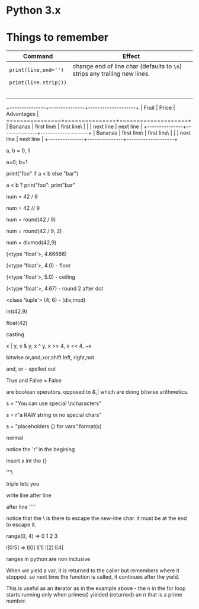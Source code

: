 # Python 3.x

# Things to remember

  
| Command | Effect |
|--|--|
| `print(line,end='') ` | change end of line char (defaults to `\n`)  strips any trailing new lines. |
|`print(line.strip())` | |
| | |
| | |
| | |
| | |
| | |


+---------------+---------------+--------------------+
| Fruit         | Price         | Advantages         |
+===============+===============+====================+
| Bananas       | first line\   | first line\        |
|               | next line     | next line          |
+---------------+---------------+--------------------+
| Bananas       | first line\   | first line\        |
|               | next line     | next line          |
+---------------+---------------+--------------------+





a, b = 0, 1

a=0; b=1

print("foo" if a < b else "bar")

a < b ? print"foo": print"bar"

num = 42 / 9

num = 42 // 9

num = round(42 / 9)

num = round(42 / 9, 2)

num = divmod(42,9)

(<type 'float'>, 4.66666)

(<type 'float'>, 4.0) - floor

(<type 'float'>, 5.0) - ceiling

(<type 'float'>, 4.67) - round 2 after dot

<class 'tuple'> (4, 6) - (div,mod)

int(42.9)

float(42)

casting

x | y, x & y, x ^ y, x >> 4, x << 4, ~x

bitwise or,and,xor,shift left, right,not

and, or - spelled out

True and False = False

are boolean operators. opposed to &,| which are doing bitwise arithmetics.

s = "You can use special \ncharacters"

s = r"a RAW string \n no special chars"

s = "placeholders {} for vars".format(x)

normal

notice the 'r' in the begining

insert x int the {}

'''\

triple lets you

write line after line

after line ''''

notice that the \ is there to escape the new-line char. it must be at the end to escape it.

range(0, 4) => 0 1 2 3

l[0:5] => l[0] l[1] l[2] l[4]

ranges in python are non inclusive

  

When we yield a var, it is returned to the caller but remembers where it stopped. so next time the function is called, it continues after the yield.

This is useful as an iterator as in the example above - the n in the for loop starts running only when primes() yielded (returned) an n that is a prime number.
<!--stackedit_data:
eyJoaXN0b3J5IjpbLTc4ODA2MDM1OCwtNzQ3MzI3NTMwXX0=
-->